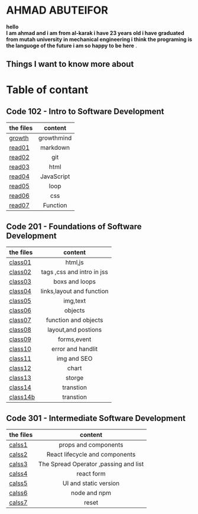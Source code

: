 # AHMAD ABUTEIFOR
**hello  
I am ahmad and i am from al-karak 
i have 23 years old i have graduated from mutah university
 in mechanical engineering i think the programing is the languoge of the future
i am so happy to be here** .

## Things I want to know more about 


# Table of contant
## Code 102 - Intro to Software Development

| the files       | content     |
| :------------- | :----------: |
| [growth](https://ahmad-abuteifor.github.io/reading-notes/code102/growth)| growthmind |
|  [read01](https://ahmad-abuteifor.github.io/reading-notes/code102/read01) |markdown   |
| [read02](https://ahmad-abuteifor.github.io/reading-notes/code102/read02)   | git|
|  [read03](https://ahmad-abuteifor.github.io/reading-notes/code102/read03) | html   | 
| [read04](https://ahmad-abuteifor.github.io/reading-notes/code102/read04)   | JavaScript |
| [read05](https://ahmad-abuteifor.github.io/reading-notes/code102/read05) | loop |
| [read06](https://ahmad-abuteifor.github.io/reading-notes/code102/read06) | css |
| [read07](https://ahmad-abuteifor.github.io/reading-notes/code102/read07) | Function |  




## Code 201 - Foundations of Software Development

| the files       | content     |
| :------------- | :----------: |
| [class01](https://ahmad-abuteifor.github.io/reading-notes/code201/class01) | html,js |
| [class02](https://ahmad-abuteifor.github.io/reading-notes/code201/class02) | tags ,css and intro in jss |
| [class03](https://ahmad-abuteifor.github.io/reading-notes/code201/class03) | boxs and loops |
| [class04](https://ahmad-abuteifor.github.io/reading-notes/code201/class04)  | links,layout and function |
| [class05](https://ahmad-abuteifor.github.io/reading-notes/code201/class05) | img,text |
| [class06](https://ahmad-abuteifor.github.io/reading-notes/code201/class06)  | objects  |
| [class07](https://ahmad-abuteifor.github.io/reading-notes/code201/class07)| function and objects |
| [class08](https://ahmad-abuteifor.github.io/reading-notes/code201/class08)| layout,and postions |
| [class09](https://ahmad-abuteifor.github.io/reading-notes/code201/class09)| forms,event |
| [class10](https://ahmad-abuteifor.github.io/reading-notes/code201/class10)| error and handlit  |
 | [class11](https://ahmad-abuteifor.github.io/reading-notes/code201/class11)| img and SEO  |
  | [class12](https://ahmad-abuteifor.github.io/reading-notes/code201/class12)| chart |
  | [class13](https://ahmad-abuteifor.github.io/reading-notes/code201/class13)| storge |
  | [class14](https://ahmad-abuteifor.github.io/reading-notes/code201/class14)|transtion | 
  | [class14b](https://ahmad-abuteifor.github.io/reading-notes/code201/class14b)|transtion | 


##  Code 301 - Intermediate Software Development
 | the files       | content     |  
 | :------------- | :----------: |  
 | [calss1](https://ahmad-abuteifor.github.io/reading-notes/code301/reading01)|props and components | 
 | [calss2](https://ahmad-abuteifor.github.io/reading-notes/code301/reading02)|React lifecycle and components | 
 | [calss3](https://ahmad-abuteifor.github.io/reading-notes/code301/reading03)|The Spread Operator ,passing and list | 
 | [calss4](https://ahmad-abuteifor.github.io/reading-notes/code301/reading04)|react form| 
  | [calss5](https://ahmad-abuteifor.github.io/reading-notes/code301/reading05)| UI and static version | 
   | [calss6](https://ahmad-abuteifor.github.io/reading-notes/code301/reading06)| node and npm | 
   | [calss7](https://ahmad-abuteifor.github.io/reading-notes/code301/reading06)| reset | 
  